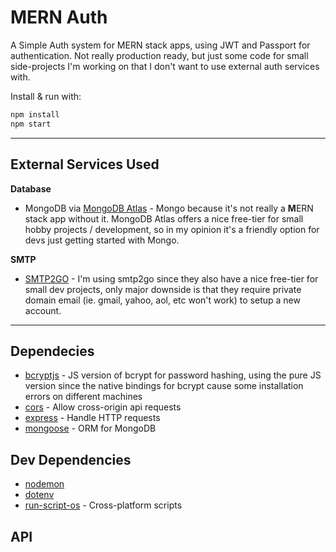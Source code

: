 # MERN Auth
A Simple Auth system for MERN stack apps, using JWT and Passport for authentication. Not really production ready, but just some code for small side-projects I'm working on that I don't want to use external auth services with.

Install & run with:

```bash
npm install
npm start
```
___  

## External Services Used
**Database**
* MongoDB via [MongoDB Atlas](https://www.mongodb.com/cloud/atlas) - Mongo because it's not really a **M**ERN stack app without it. MongoDB Atlas offers a nice free-tier for small hobby projects / development, so in my opinion it's a friendly option for devs just getting started with Mongo.  

**SMTP**
* [SMTP2GO](https://www.smtp2go.com/) - I'm using smtp2go since they also have a nice free-tier for small dev projects, only major downside is that they require private domain email (ie. gmail, yahoo, aol, etc won't work) to setup a new account.  
___

## Dependecies
* [bcryptjs]() - JS version of bcrypt for password hashing, using the pure JS version since the native bindings for bcrypt cause some installation errors on different machines
* [cors](https://github.com/expressjs/cors) - Allow cross-origin api requests
* [express](https://github.com/expressjs/express) - Handle HTTP requests
* [mongoose](https://github.com/Automattic/mongoose) - ORM for MongoDB

## Dev Dependencies
* [nodemon]()
* [dotenv]()
* [run-script-os]() - Cross-platform scripts

## API
